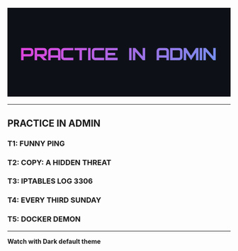 ![](PRACTICE.png)

---

## PRACTICE IN ADMIN

### T1: FUNNY PING

### T2: COPY: A HIDDEN THREAT

### T3: IPTABLES LOG 3306

### T4: EVERY THIRD SUNDAY

### T5: DOCKER DEMON

---

**Watch with Dark default theme**










